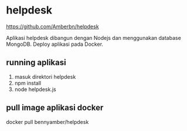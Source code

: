 # helpdesk

https://github.com/Amberbn/helpdesk

Aplikasi helpdesk dibangun dengan Nodejs dan menggunakan database MongoDB.
Deploy aplikasi pada Docker.

## running aplikasi

1. masuk direktori helpdesk
2. npm install
3. node helpdesk.js

## pull image aplikasi docker

docker pull bennyamber/helpdesk 
